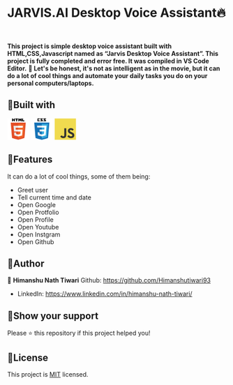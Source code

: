 # JARVIS.AI Desktop Voice Assistant🔥

<img src="https://github.com/Himanshutiwari93/JARVIS.AI/assets/113496568/8959e7a2-fcbb-42c4-b4a6-8f5bd1316238" alt="">

**This project is simple desktop voice assistant built with HTML,CSS,Javascript named as “Jarvis Desktop Voice Assistant”. This project is fully completed and error free. It was compiled in VS Code Editor.**
**🔸 Let's be honest, it's not as intelligent as in the movie, but it can do a lot of cool things and automate your daily tasks you do on your personal computers/laptops.**
## 📌Built with
<code><img height="50" src="https://raw.githubusercontent.com/devicons/devicon/master/icons/html5/html5-original-wordmark.svg"></code>
<code><img height="50" src="https://raw.githubusercontent.com/devicons/devicon/master/icons/css3/css3-original-wordmark.svg"></code>
<code><img height="50" src="https://raw.githubusercontent.com/devicons/devicon/master/icons/javascript/javascript-original.svg"></code>
## 📌Features
It can do a lot of cool things, some of them being:
- Greet user
- Tell current time and date
- Open Google
- Open Protfolio 
- Open Profile
- Open Youtube
- Open Instgram 
- Open Github
## 📌Author
👤 **Himanshu Nath Tiwari**
 Github: https://github.com/Himanshutiwari93
- LinkedIn: https://www.linkedin.com/in/himanshu-nath-tiwari/
## 📌Show your support
Please ⭐️ this repository if this project helped you!
## 📌License
This project is [MIT](https://choosealicense.com/licenses/mit/) licensed.
